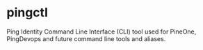 # pingctl

Ping Identity Command Line Interface (CLI) tool used for PineOne, PingDevops and future command line tools and aliases.
